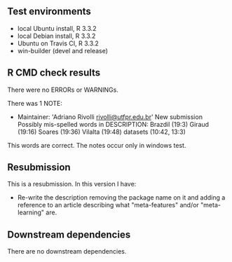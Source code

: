 ## Test environments
* local Ubuntu install, R 3.3.2
* local Debian install, R 3.3.2
* Ubuntu on Travis CI, R 3.3.2
* win-builder (devel and release)

## R CMD check results
There were no ERRORs or WARNINGs.

There was 1 NOTE:

* Maintainer: 'Adriano Rivolli <rivolli@utfpr.edu.br>'
New submission
Possibly mis-spelled words in DESCRIPTION:
  Brazdil (19:3)
  Giraud (19:16)
  Soares (19:36)
  Vilalta (19:48)
  datasets (10:42, 13:3)

This words are correct. The notes occur only in windows test.

## Resubmission
This is a resubmission. In this version I have:

* Re-write the description removing the package name on it and adding a reference 
  to an article describing what "meta-features" and/or "meta-learning" are.

## Downstream dependencies
There are no downstream dependencies.

